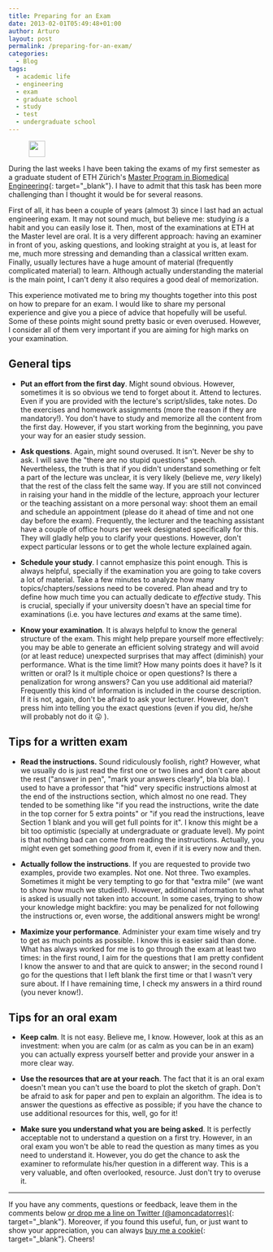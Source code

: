 ```yaml
---
title: Preparing for an Exam
date: 2013-02-01T05:49:48+01:00
author: Arturo
layout: post
permalink: /preparing-for-an-exam/
categories:
  - Blog
tags:
  - academic life
  - engineering
  - exam
  - graduate school
  - study
  - test
  - undergraduate school
---
```

<figure class="alignleft">
	<img width="32" src="../multimedia/icons/academic.png"/>
</figure>

During the last weeks I have been taking the exams of my first semester as a graduate student of ETH Zürich's [Master Program in Biomedical Engineering](http://www.master-biomed.ethz.ch/){: target="_blank"}. I have to admit that this task has been more challenging than I thought it would be for several reasons.

<!--more-->

First of all, it has been a couple of years (almost 3) since I last had an actual engineering exam. It may not sound much, but believe me: studying _is_ a habit and you can easily lose it. Then, most of the examinations at ETH at the Master level are oral. It is a very different approach: having an examiner in front of you, asking questions, and looking straight at you is, at least for me, much more stressing and demanding than a classical written exam. Finally, usually lectures have a huge amount of material (frequently complicated material) to learn. Although actually understanding the material is the main point, I can't deny it also requires a good deal of memorization.

This experience motivated me to bring my thoughts together into this post on how to prepare for an exam. I would like to share my personal experience and give you a piece of advice that hopefully will be useful. Some of these points might sound pretty basic or even overused. However, I consider all of them very important if you are aiming for high marks on your examination.

## General tips

* **Put an effort from the first day**. Might sound obvious. However, sometimes it is so obvious we tend to forget about it. Attend to lectures. Even if you are provided with the lecture's script/slides, take notes. Do the exercises and homework assignments (more the reason if they are mandatory!). You don't have to study and memorize all the content from the first day. However, if you start working from the beginning, you pave your way for an easier study session.

* **Ask questions**. Again, might sound overused. It isn't. Never be shy to ask. I will save the "there are no stupid questions" speech. Nevertheless, the truth is that if you didn't understand something or felt a part of the lecture was unclear, it is very likely (believe me, _very_ likely) that the rest of the class felt the same way. If you are still not convinced in raising your hand in the middle of the lecture, approach your lecturer or the teaching assistant on a more personal way: shoot them an email and schedule an appointment (please do it ahead of time and not one day before the exam). Frequently, the lecturer and the teaching assistant have a couple of office hours per week designated specifically for this. They will gladly help you to clarify your questions. However, don't expect particular lessons or to get the whole lecture explained again.

* **Schedule your study**. I cannot emphasize this point enough. This is always helpful, specially if the examination you are going to take covers a lot of material. Take a few minutes to analyze how many topics/chapters/sessions need to be covered. Plan ahead and try to define how much time you can actually dedicate to _effective_ study. This is crucial, specially if your university doesn't have an special time for examinations (i.e. you have lectures _and_ exams at the same time).

* **Know your examination**. It is always helpful to know the general structure of the exam. This might help prepare yourself more effectively: you may be able to generate an efficient solving strategy and will avoid (or at least reduce) unexpected surprises that may affect (diminish) your performance. What is the time limit? How many points does it have? Is it written or oral? Is it multiple choice or open questions? Is there a penalization for wrong answers? Can you use additional aid material? Frequently this kind of information is included in the course description. If it is not, again, don't be afraid to ask your lecturer. However, don't press him into telling you the exact questions (even if you did, he/she will probably not do it 😛 ).

## Tips for a written exam

* **Read the instructions.** Sound ridiculously foolish, right? However, what we usually do is just read the first one or two lines and don't care about the rest ("answer in pen", "mark your answers clearly", bla bla bla). I used to have a professor that "hid" very specific instructions almost at the end of the instructions section, which almost no one read. They tended to be something like "if you read the instructions, write the date in the top corner for 5 extra points" or "if you read the instructions, leave Section 1 blank and you will get full points for it". I know this might be a bit too optimistic (specially at undergraduate or graduate level). My point is that nothing bad can come from reading the instructions. Actually, you might even get something _good_ from it, even if it is every now and then.

* **Actually follow the instructions**. If you are requested to provide two examples, provide two examples. Not one. Not three. Two examples. Sometimes it might be very tempting to go for that "extra mile" (we want to show how much we studied!). However, additional information to what is asked is usually not taken into account. In some cases, trying to show your knowledge might backfire: you may be penalized for not following the instructions or, even worse, the additional answers might be wrong!

* **Maximize your performance**. Administer your exam time wisely and try to get as much points as possible. I know this is easier said than done. What has always worked for me is to go through the exam at least two times: in the first round, I aim for the questions that I am pretty confident I know the answer to and that are quick to answer; in the second round I go for the questions that I left blank the first time or that I wasn't very sure about. If I have remaining time, I check my answers in a third round (you never know!).

## Tips for an oral exam

* **Keep calm**. It is not easy. Believe me, I know. However, look at this as an investment: when you are calm (or as calm as you can be in an exam) you can actually express yourself better and provide your answer in a more clear way.

* **Use the resources that are at your reach**. The fact that it is an oral exam doesn't mean you can't use the board to plot the sketch of graph. Don't be afraid to ask for paper and pen to explain an algorithm. The idea is to answer the questions as effective as possible; if you have the chance to use additional resources for this, well, go for it!

* **Make sure you understand what you are being asked**. It is perfectly acceptable not to understand a question on a first try. However, in an oral exam you won't be able to read the question as many times as you need to understand it. However, you do get the chance to ask the examiner to reformulate his/her question in a different way. This is a very valuable, and often overlooked, resource. Just don't try to overuse it.

----------
If you have any comments, questions or feedback, leave them in the comments below [or drop me a line on Twitter (@amoncadatorres)](http://www.twitter.com/amoncadatorres){: target="_blank"}. Moreover, if you found this useful, fun, or just want to show your appreciation, you can always [buy me a cookie](https://www.buymeacoffee.com/amoncadatorres){: target="_blank"}. Cheers!
